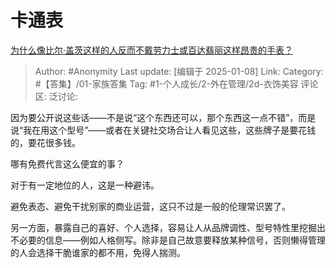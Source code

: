 # 卡通表
[为什么像比尔·盖茨这样的人反而不戴劳力士或百达翡丽这样昂贵的手表？](https://www.zhihu.com/question/420037280/answer/74357177879)

> Author: #Anonymity
> Last update: [编辑于 2025-01-08]
> Link:
> Category: #【答集】/01-家族答集 
> Tag: #1-个人成长/2-外在管理/2d-衣饰美容 
> 评论区:
> 泛讨论:

因为要公开说这些话——不是说“这个东西还可以，那个东西这一点不错”，而是说“我在用这个型号”——或者在关键社交场合让人看见这些，这些牌子是要花钱的，要花很多钱。

哪有免费代言这么便宜的事？

对于有一定地位的人，这是一种避讳。

避免表态、避免干扰别家的商业运营，这只不过是一般的伦理常识罢了。

另一方面，暴露自己的喜好、个人选择，容易让人从品牌调性、型号特性里挖掘出不必要的信息——例如人格侧写。除非是自己故意要释放某种信号，否则懒得管理的人会选择干脆谁家的都不用，免得人揣测。